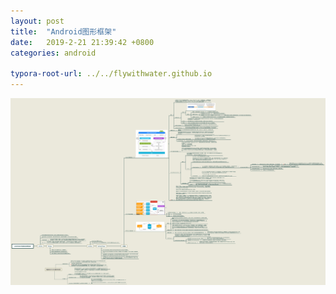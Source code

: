 ```yaml
---
layout: post
title:  "Android图形框架"
date:   2019-2-21 21:39:42 +0800
categories: android

typora-root-url: ../../flywithwater.github.io
---
```


<img src="/assets/Android/Android的绘制系统框架.png" alt="Android的绘制系统框架" style="zoom:200%;" />